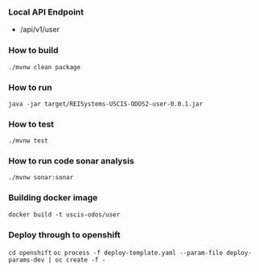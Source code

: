 
### Local API Endpoint
 - /api/v1/user

### How to build
`./mvnw clean package`

### How to run
`java -jar target/REISystems-USCIS-ODOS2-user-0.0.1.jar`

### How to test
`./mvnw test`

### How to run code sonar analysis 
`./mvnw sonar:sonar`

### Building docker image
`docker build -t uscis-odos/user`

### Deploy through to openshift
`cd openshift`
`oc process -f deploy-template.yaml --param-file deploy-params-dev | oc create -f -`

